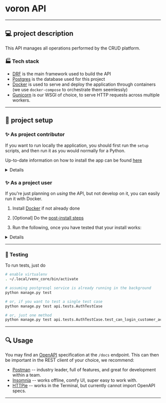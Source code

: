 # voron API

---

## 💻 project description

This API manages all operations performed by the CRUD platform.

### 🏭 Tech stack

- [DRF](https://www.django-rest-framework.org/) is the main framework used to build the API
- [Postgres](https://www.postgresql.org/) is the database used for this project
- [Docker](https://www.docker.com/) is used to serve and deploy the application through containers (we use `docker-compose` to orchestrate them seemlessly)
- [Gunicorn](https://gunicorn.org/) is our WSGI of choice, to serve HTTP requests across multiple workers.

---

## 📐 project setup

### ✨ As project contributor

If you want to run locally the application, you should first run the `setup` scripts,
and then run it as you would normally for a Python.

Up-to-date information on how to install the app can be found [here](../toolbox/docs/CONTRIBUTE.md)

<details>

> Note: it is recommanded to use [ASDF](https://asdf-vm.com/guide/getting-started.html) to ensure maximum compatibility.
> In our case, we use it to specify the Python version, which is currently `3.10.8`

Install setup:

```bash

# go to the project root directory
cd voron

# setup your own .env file
cp .env-dist .env
vim .env # put your actual .env values here

# add the DOMAIN_NAME value from your .env file in /etc/hosts
# we will use voron.lan in that example
#
# RUN THIS AS ROOT
echo "127.0.0.1   voron.lan" >> /etc/hosts

# run the database setup script:
# - will assume you're running Ubuntu for the postgresql installation etc
# - will automatically install packages, such as Postgresql 15.
#
# [!] if you have another install running on port 5432, it could create conflicts!
./../toolbox/scripts/setup.sh

# create a virtual env
python -m venv ~/.local/venv_core

# enable the virtual env
. ~/.local/venv_core/bin/activate

# install pip dependencies
pip install -r requirements.txt

# migrations should already be done, so you can just run the server
python manage.py runserver 8000

# if you need to create new migrations (make sure postgresql is running and you have your env values set up)
python manage.py makemigrations # OPTIONAL
python manage.py migrate

# or, if you wish to interact with the models directly:
python manage.py shell
```

</details>

### ✨ As a project user

If you're just planning on _using_ the API, but not develop on it, you can easily run it with Docker.

1. Install [Docker](https://docs.docker.com/engine/install/ubuntu/) if not already done

2. [Optional] Do the [post-install steps](https://docs.docker.com/engine/install/linux-postinstall/)

3. Run the following, once you have tested that your install works:

<details>

```bash

# build the image
docker build . -t core

# Optionally, create your own .env file
cp .env-dist .env
vim .env

# add the DOMAIN_NAME value from your .env file in /etc/hosts
# we will use voron.lan in that example
#
#
sudo echo "127.0.0.1   voron.lan" >> /etc/hosts

# run on port 8000 (assuming postgresql daemon is running and migrations have been done)
docker run -p "8000" --env-file .env core

```

</details>

---

### 🧪 Testing

To run tests, just do
```bash
# enable virtualenv
. ~/.local/venv_core/bin/activate

# assuming postgresql service is already running in the background
python manage.py test

# or, if you want to test a single test case
python manage.py test api.tests.AuthTestCase

# or, just one method
python manage.py test api.tests.AuthTestCase.test_can_login_customer_account
```

---

## 🔍 Usage

You may find an [OpenAPI](https://www.openapis.org/) specification at the `/docs` endpoint.
This can then be important in the REST client of your choice, we recommend:
- [Postman](https://www.postman.com/) -- industry leader, full of features, and great for development within a team.
- [Insomnia](https://insomnia.rest/) -- works offline, comfy UI, super easy to work with.
- [HTTPie](https://httpie.io/docs/cli) -- works in the Terminal, but currently cannot import OpenAPI specs.

---
